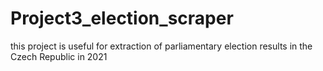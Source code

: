 # Project3_election_scraper
this project is useful for extraction of parliamentary election results in the Czech Republic in 2021

